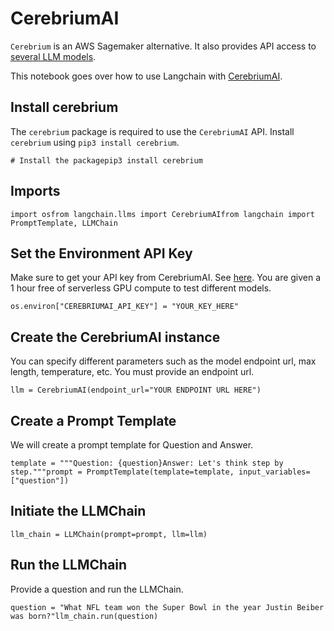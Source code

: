 CerebriumAI
===========

`Cerebrium` is an AWS Sagemaker alternative. It also provides API access to [several LLM models](https://docs.cerebrium.ai/cerebrium/prebuilt-models/deployment).

This notebook goes over how to use Langchain with [CerebriumAI](https://docs.cerebrium.ai/introduction).

Install cerebrium[](#install-cerebrium "Direct link to Install cerebrium")
---------------------------------------------------------------------------

The `cerebrium` package is required to use the `CerebriumAI` API. Install `cerebrium` using `pip3 install cerebrium`.

    # Install the packagepip3 install cerebrium

Imports[](#imports "Direct link to Imports")
---------------------------------------------

    import osfrom langchain.llms import CerebriumAIfrom langchain import PromptTemplate, LLMChain

Set the Environment API Key[](#set-the-environment-api-key "Direct link to Set the Environment API Key")
---------------------------------------------------------------------------------------------------------

Make sure to get your API key from CerebriumAI. See [here](https://dashboard.cerebrium.ai/login). You are given a 1 hour free of serverless GPU compute to test different models.

    os.environ["CEREBRIUMAI_API_KEY"] = "YOUR_KEY_HERE"

Create the CerebriumAI instance[](#create-the-cerebriumai-instance "Direct link to Create the CerebriumAI instance")
---------------------------------------------------------------------------------------------------------------------

You can specify different parameters such as the model endpoint url, max length, temperature, etc. You must provide an endpoint url.

    llm = CerebriumAI(endpoint_url="YOUR ENDPOINT URL HERE")

Create a Prompt Template[](#create-a-prompt-template "Direct link to Create a Prompt Template")
------------------------------------------------------------------------------------------------

We will create a prompt template for Question and Answer.

    template = """Question: {question}Answer: Let's think step by step."""prompt = PromptTemplate(template=template, input_variables=["question"])

Initiate the LLMChain[](#initiate-the-llmchain "Direct link to Initiate the LLMChain")
---------------------------------------------------------------------------------------

    llm_chain = LLMChain(prompt=prompt, llm=llm)

Run the LLMChain[](#run-the-llmchain "Direct link to Run the LLMChain")
------------------------------------------------------------------------

Provide a question and run the LLMChain.

    question = "What NFL team won the Super Bowl in the year Justin Beiber was born?"llm_chain.run(question)